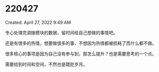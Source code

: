 # 220427

Created: April 27, 2022 9:49 AM

专心处理完调拨模块的数据，留时间给自己想做的事情吧。

还是有很多的热情，想要做很多的事，不想因为热情都被损耗了而什么都不做。

很多核心的事项是因为自己没有参与到，那怎么提升？也是需要思考的一个点。

需要给到时间和空间，不然也是蹉跎岁月。
